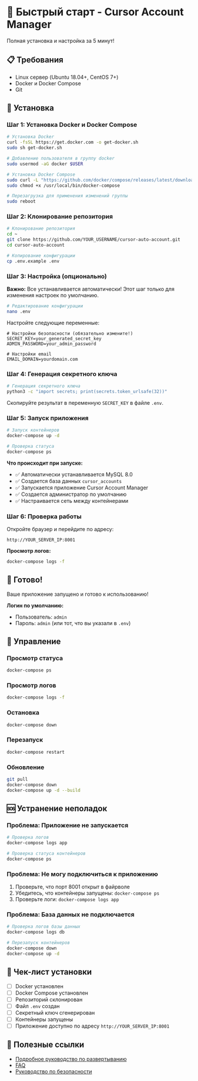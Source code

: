 # 🚀 Быстрый старт - Cursor Account Manager

Полная установка и настройка за 5 минут!

## 📋 Требования

- Linux сервер (Ubuntu 18.04+, CentOS 7+)
- Docker и Docker Compose
- Git

## 🔧 Установка

### Шаг 1: Установка Docker и Docker Compose

```bash
# Установка Docker
curl -fsSL https://get.docker.com -o get-docker.sh
sudo sh get-docker.sh

# Добавление пользователя в группу docker
sudo usermod -aG docker $USER

# Установка Docker Compose
sudo curl -L "https://github.com/docker/compose/releases/latest/download/docker-compose-$(uname -s)-$(uname -m)" -o /usr/local/bin/docker-compose
sudo chmod +x /usr/local/bin/docker-compose

# Перезагрузка для применения изменений группы
sudo reboot
```

### Шаг 2: Клонирование репозитория

```bash
# Клонирование репозитория
cd ~
git clone https://github.com/YOUR_USERNAME/cursor-auto-account.git
cd cursor-auto-account

# Копирование конфигурации
cp .env.example .env
```

### Шаг 3: Настройка (опционально)

**Важно:** Все устанавливается автоматически! Этот шаг только для изменения настроек по умолчанию.

```bash
# Редактирование конфигурации
nano .env
```

Настройте следующие переменные:
```env
# Настройки безопасности (обязательно измените!)
SECRET_KEY=your_generated_secret_key
ADMIN_PASSWORD=your_admin_password

# Настройки email
EMAIL_DOMAIN=yourdomain.com
```

### Шаг 4: Генерация секретного ключа

```bash
# Генерация секретного ключа
python3 -c "import secrets; print(secrets.token_urlsafe(32))"
```

Скопируйте результат в переменную `SECRET_KEY` в файле `.env`.

### Шаг 5: Запуск приложения

```bash
# Запуск контейнеров
docker-compose up -d

# Проверка статуса
docker-compose ps
```

**Что происходит при запуске:**
- ✅ Автоматически устанавливается MySQL 8.0
- ✅ Создается база данных `cursor_accounts`
- ✅ Запускается приложение Cursor Account Manager
- ✅ Создается администратор по умолчанию
- ✅ Настраивается сеть между контейнерами

### Шаг 6: Проверка работы

Откройте браузер и перейдите по адресу:
```
http://YOUR_SERVER_IP:8001
```

**Просмотр логов:**
```bash
docker-compose logs -f
```

## 🎉 Готово!

Ваше приложение запущено и готово к использованию!

**Логин по умолчанию:**
- Пользователь: `admin`
- Пароль: `admin` (или тот, что вы указали в `.env`)

## 🔧 Управление

### Просмотр статуса
```bash
docker-compose ps
```

### Просмотр логов
```bash
docker-compose logs -f
```

### Остановка
```bash
docker-compose down
```

### Перезапуск
```bash
docker-compose restart
```

### Обновление
```bash
git pull
docker-compose down
docker-compose up -d --build
```

## 🆘 Устранение неполадок

### Проблема: Приложение не запускается
```bash
# Проверка логов
docker-compose logs app

# Проверка статуса контейнеров
docker-compose ps
```

### Проблема: Не могу подключиться к приложению
1. Проверьте, что порт 8001 открыт в файрволе
2. Убедитесь, что контейнеры запущены: `docker-compose ps`
3. Проверьте логи: `docker-compose logs app`

### Проблема: База данных не подключается
```bash
# Проверка логов базы данных
docker-compose logs db

# Перезапуск контейнеров
docker-compose down
docker-compose up -d
```

## 📝 Чек-лист установки

- [ ] Docker установлен
- [ ] Docker Compose установлен
- [ ] Репозиторий склонирован
- [ ] Файл `.env` создан
- [ ] Секретный ключ сгенерирован
- [ ] Контейнеры запущены
- [ ] Приложение доступно по адресу `http://YOUR_SERVER_IP:8001`

## 🔗 Полезные ссылки

- [Подробное руководство по развертыванию](DEPLOYMENT_GUIDE_RU.md)
- [FAQ](FAQ_RU.md)
- [Руководство по безопасности](SECURITY_RU.md)